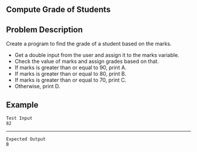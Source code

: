 Compute Grade of Students
-
Problem Description
-
Create a program to find the grade of a student based on the marks.

- Get a double input from the user and assign it to the marks variable.
- Check the value of marks and assign grades based on that.
- If marks is greater than or equal to 90, print A.
- If marks is greater than or equal to 80, print B.
- If marks is greater than or equal to 70, print C.
- Otherwise, print D.

Example
-
    Test Input
    82
-----
    Expected Output
    B